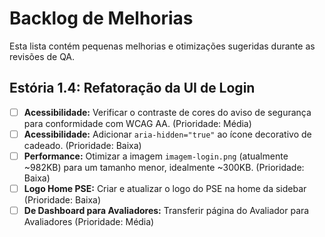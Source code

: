 # Backlog de Melhorias

Esta lista contém pequenas melhorias e otimizações sugeridas durante as revisões de QA.

## Estória 1.4: Refatoração da UI de Login

- [ ] **Acessibilidade:** Verificar o contraste de cores do aviso de segurança para conformidade com WCAG AA. (Prioridade: Média)
- [ ] **Acessibilidade:** Adicionar `aria-hidden="true"` ao ícone decorativo de cadeado. (Prioridade: Baixa)
- [ ] **Performance:** Otimizar a imagem `imagem-login.png` (atualmente ~982KB) para um tamanho menor, idealmente ~300KB. (Prioridade: Baixa)
- [ ] **Logo Home PSE:** Criar e atualizar o logo do PSE na home da sidebar (Prioridade: Baixa)
- [ ] **De Dashboard para Avaliadores:** Transferir página do Avaliador para Avaliadores (Prioridade: Média)